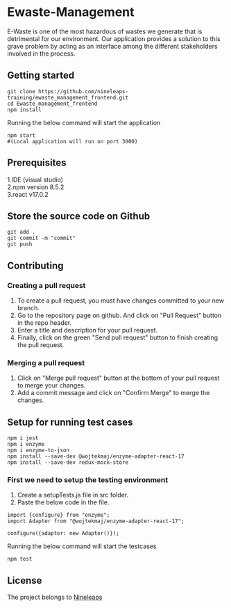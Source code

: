# Ewaste-Management
E-Waste is one of the most hazardous of wastes we generate that is detrimental for our environment. Our application provides a solution to this grave problem by acting as an interface among the different stakeholders involved in the process.

## Getting started
```  
git clone https://github.com/nineleaps-training/ewaste_management_frontend.git    
cd Ewaste_management_frontend  
npm install  
```  
Running the below command will start the application  
```  
npm start  
#(Local application will run on port 3000)  
```   
  
## Prerequisites
1.IDE (visual studio)  
2.npm version 8.5.2  
3.react v17.0.2  

## Store the source code on Github
```  
git add .  
git commit -m "commit"  
git push  
```  
  
## Contributing  
### Creating a pull request  
1. To create a pull request, you must have changes committed to your new branch.  
2. Go to the repository page on github. And click on "Pull Request" button in the repo header.  
3. Enter a title and description for your pull request.  
4. Finally, click on the green "Send pull request" button to finish creating the pull request.  
  
### Merging a pull request  
1. Click on "Merge pull request" button at the bottom of your pull request to merge your changes.   
2. Add a commit message and click on "Confirm Merge" to merge the changes.  



## Setup for running test cases
```
npm i jest
npm i enzyme
npm i enzyme-to-json
npm install --save-dev @wojtekmaj/enzyme-adapter-react-17
npm install --save-dev redux-mock-store 
```
### First we need to setup the testing environment
1. Create a setupTests.js file in src folder.
2. Paste the below code in the file.

```
import {configure} from "enzyme";
import Adapter from "@wojtekmaj/enzyme-adapter-react-17";

configure({adapter: new Adapter()});
```
Running the below command will start the testcases

```
npm test
```

  
## License  
The project belongs to <a href= "https://www.nineleaps.com/" >Nineleaps</a> 


  



